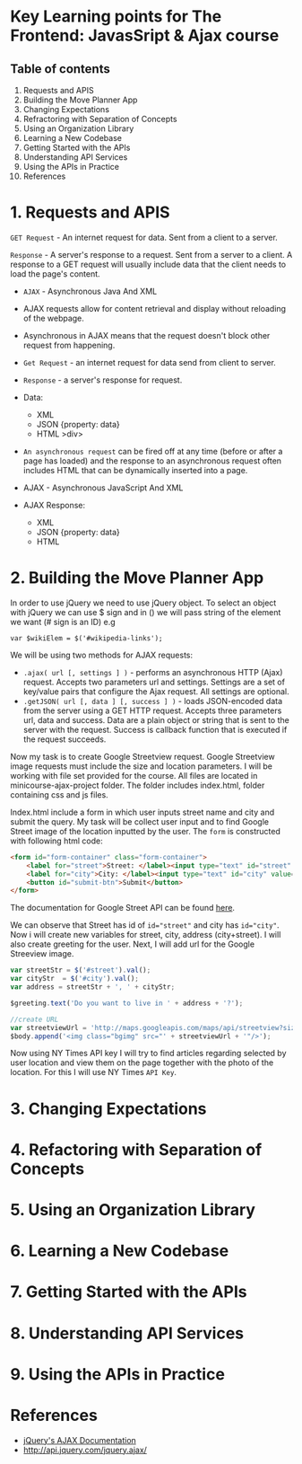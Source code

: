 # Key Learning points for The Frontend: JavasSript & Ajax course

## Table of contents

1. Requests and APIS
2. Building the Move Planner App
3. Changing Expectations
4. Refractoring with Separation of Concepts
5. Using an Organization Library
6. Learning a New Codebase
7. Getting Started with the APIs
8. Understanding API Services
9. Using the APIs in Practice
10. References


# 1. Requests and APIS
``GET Request`` - An internet request for data. Sent from a client to a server.

``Response`` -  A server's response to a request. Sent from a server to a client. A response to a GET request will usually include data that the client needs to load the page's content.

- ``AJAX`` - Asynchronous Java And XML
- AJAX requests allow for content retrieval and display without reloading of the webpage.
- Asynchronous in AJAX means that the request doesn't block other request from happening.
- ``Get Request`` - an internet request for data send from client to server.
- ``Response`` - a server's response for request.
- Data:
  - XML <entry></entry>
  - JSON {property: data}
  - HTML >div></div>

- ``An asynchronous request`` can be fired off at any time (before or after a page has loaded) and the response to an asynchronous request often includes HTML that can be dynamically inserted into a page.
- AJAX - Asynchronous JavaScript And XML
- AJAX Response:
  - XML <entry></entry>
  - JSON {property: data}
  - HTML <div></div>

# 2. Building the Move Planner App

In order to use jQuery we need to use jQuery object. To select an object with jQuery we can use $ sign and in () we will pass string of the element we want (# sign is an ID)  e.g
```
var $wikiElem = $('#wikipedia-links');
```
We will be using two methods for AJAX requests:
- ``.ajax( url [, settings ] )`` - performs an asynchronous HTTP (Ajax) request. Accepts two parameters url and settings. Settings are a set of key/value pairs that configure the Ajax request. All settings are optional.
- ``.getJSON( url [, data ] [, success ] )`` - loads JSON-encoded data from the server using a GET HTTP request. Accepts three parameters url, data and success. Data are a plain object or string that is sent to the server with the request. Success is callback function that is executed if the request succeeds.

Now my task is to create Google Streetview request. Google Streetview image requests must include the size and location parameters.
I will be working with file set provided for the course. All files are located in minicourse-ajax-project folder. The folder includes index.html, folder containing css and js files.

Index.html include a form in which user inputs street name and city and submit the query. My task will be collect user input and to find Google Street image of the location inputted by the user. The ``form`` is constructed with following html code:

```HTML
<form id="form-container" class="form-container">
    <label for="street">Street: </label><input type="text" id="street" value="">
    <label for="city">City: </label><input type="text" id="city" value="">
    <button id="submit-btn">Submit</button>
</form>
```
The documentation for Google Street API can be found [here](https://developers.google.com/maps/documentation/streetview/).

We can observe that Street has id of ```id="street"``` and city has ``id="city"``. Now i will create new variables for street, city, address (city+street).
I will also create greeting for the user. Next, I will add url for the Google Streeview image.

```JavaScript
var streetStr = $('#street').val();
var cityStr  = $('#city').val();
var address = streetStr + ', ' + cityStr;

$greeting.text('Do you want to live in ' + address + '?');

//create URL
var streetviewUrl = 'http://maps.googleapis.com/maps/api/streetview?size=600x300&location=' + address + '';
$body.append('<img class="bgimg" src="' + streetviewUrl + '"/>');

```

Now using NY Times API key I will try to find articles regarding selected by user location and view them on the page together with the photo of the location.
For this I will use NY Times ``API Key``.


# 3. Changing Expectations

# 4. Refactoring with Separation of Concepts
# 5. Using an Organization Library
# 6. Learning a New Codebase
# 7. Getting Started with the APIs
# 8. Understanding API Services
# 9. Using the APIs in Practice



# References

- [jQuery's AJAX Documentation](http://api.jquery.com/jquery.ajax/)
- http://api.jquery.com/jquery.ajax/
